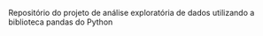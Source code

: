 Repositório do projeto de análise exploratória de dados utilizando a biblioteca pandas do Python
 
 